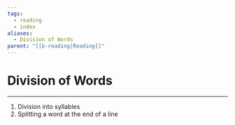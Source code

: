 ```yaml
---
tags:
  - reading
  - index
aliases:
  - Division of Words
parent: "[[b-reading|Reading]]"
---
```

# Division of Words
---
1. Division into syllables
2. Splitting a word at the end of a line